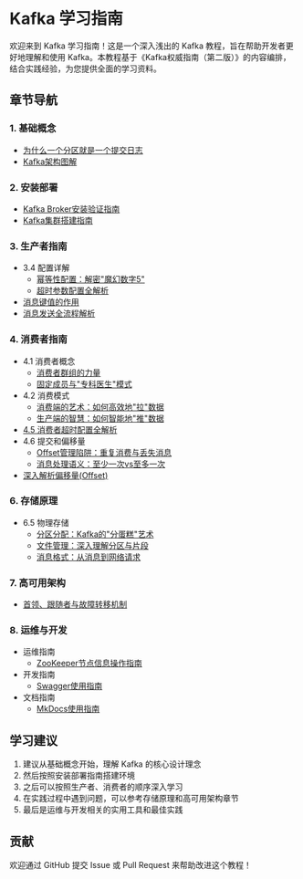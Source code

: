 # Kafka 学习指南

欢迎来到 Kafka 学习指南！这是一个深入浅出的 Kafka 教程，旨在帮助开发者更好地理解和使用 Kafka。本教程基于《Kafka权威指南（第二版）》的内容编排，结合实践经验，为您提供全面的学习资料。

## 章节导航

### 1. 基础概念
- [为什么一个分区就是一个提交日志](1.基础概念/为什么一个分区就是一个提交日志.md)
- [Kafka架构图解](1.基础概念/kafka-diagrams.md)

### 2. 安装部署
- [Kafka Broker安装验证指南](2.安装部署/Kafka%20Broker安装验证指南.md)
- [Kafka集群搭建指南](2.安装部署/kafka-cluster-setup.md)

### 3. 生产者指南
- 3.4 配置详解
  - [幂等性配置：解密"魔幻数字5"](3.生产者指南/3.4生产者配置/3.4.11enable.idempotence/解密Kafka生产者的"魔幻数字5".md)
  - [超时参数配置全解析](3.生产者指南/3.4生产者配置/超时参数配置/Kafka生产者超时配置全解析：一次搞懂五个关键参数.md)
- [消息键值的作用](3.生产者指南/发送kafka消息的时候，消息的键和值有什么作用.md)
- [消息发送全流程解析](3.生产者指南/Kafka生产者发送消息全流程解析：从消息到网络请求.md)

### 4. 消费者指南
- 4.1 消费者概念
  - [消费者群组的力量](4.消费者指南/4.1消费者概念/4.1.1消费者和消费者群组/Kafka消费模型解析：群组的力量.md)
  - [固定成员与"专科医生"模式](4.消费者指南/4.1消费者概念/4.1.3群组固定成员/Kafka有状态消费：固定成员与"专科医生"模式全解析.md)
- 4.2 消费模式
  - [消费端的艺术：如何高效地"拉"数据](4.消费者指南/4.2消费模式/消费端的艺术：Kafka如何高效地"拉"数据.md)
  - [生产端的智慧：如何智能地"推"数据](4.消费者指南/4.2消费模式/生产端的智慧：Kafka如何智能地"推"数据.md)
- [4.5 消费者超时配置全解析](4.消费者指南/4.5配置详解/Kafka消费者超时配置全解析：一次搞懂关键参数.md)
- 4.6 提交和偏移量
  - [Offset管理陷阱：重复消费与丢失消息](4.消费者指南/4.6提交和偏移量/Kafka%20Offset管理陷阱：重复消费与丢失消息全解析.md)
  - [消息处理语义：至少一次vs至多一次](4.消费者指南/4.6提交和偏移量/Kafka消息处理语义：至少一次vs至多一次.md)
- [深入解析偏移量(Offset)](4.消费者指南/Kafka消费者的记忆：深入解析偏移量(Offset).md)

### 6. 存储原理
- 6.5 物理存储
  - [分区分配：Kafka的"分蛋糕"艺术](6.存储原理/6.5物理存储/6.5.2分区的分配/Kafka的"分蛋糕"艺术：分区是如何被巧妙分配的.md)
  - [文件管理：深入理解分区与片段](6.存储原理/6.5物理存储/6.5.3文件管理/Kafka的"日记本"艺术：深入理解分区与片段(Segment).md)
  - [消息格式：从消息到网络请求](6.存储原理/6.5物理存储/6.5.4消息格式/Kafka生产者发送消息全流程解析：从消息到网络请求.md)

### 7. 高可用架构
- [首领、跟随者与故障转移机制](7.高可用架构/Kafka高可用基石：首领、跟随者与故障转移机制.md)

### 8. 运维与开发
- 运维指南
  - [ZooKeeper节点信息操作指南](8.运维与开发/运维指南/查看%20ZooKeeper%20节点信息操作指南.md)
- 开发指南
  - [Swagger使用指南](8.运维与开发/开发指南/Swagger使用指南.md)
- 文档指南
  - [MkDocs使用指南](8.运维与开发/文档指南/mkdocs-guide.md)

## 学习建议

1. 建议从基础概念开始，理解 Kafka 的核心设计理念
2. 然后按照安装部署指南搭建环境
3. 之后可以按照生产者、消费者的顺序深入学习
4. 在实践过程中遇到问题，可以参考存储原理和高可用架构章节
5. 最后是运维与开发相关的实用工具和最佳实践

## 贡献

欢迎通过 GitHub 提交 Issue 或 Pull Request 来帮助改进这个教程！ 
